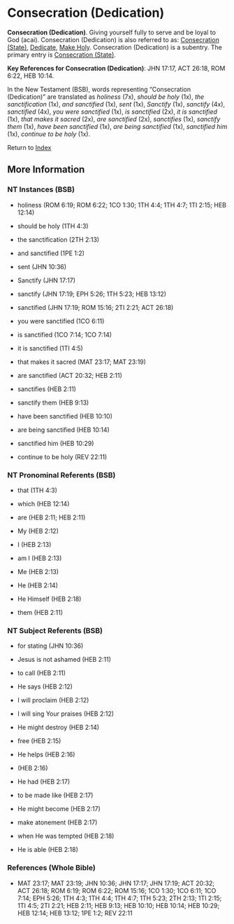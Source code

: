 # Consecration (Dedication)
**Consecration (Dedication)**. 
Giving yourself fully to serve and be loyal to God (acai). 
Consecration (Dedication) is also referred to as: 
[Consecration (State)](Consecration.2.md), [Dedicate](Dedicate.md), [Make Holy](Holy.3.md). 
Consecration (Dedication) is a subentry. The primary entry is 
[Consecration (State)](Consecration.2.md). 


**Key References for Consecration (Dedication)**: 
JHN 17:17, ACT 26:18, ROM 6:22, HEB 10:14. 




In the New Testament (BSB), words representing “Consecration (Dedication)” are translated as 
*holiness* (7x), *should be holy* (1x), *the sanctification* (1x), *and sanctified* (1x), *sent* (1x), *Sanctify* (1x), *sanctify* (4x), *sanctified* (4x), *you were sanctified* (1x), *is sanctified* (2x), *it is sanctified* (1x), *that makes it sacred* (2x), *are sanctified* (2x), *sanctifies* (1x), *sanctify them* (1x), *have been sanctified* (1x), *are being sanctified* (1x), *sanctified him* (1x), *continue to be holy* (1x). 


Return to [Index](00-Index.md)

## More Information

### NT Instances (BSB)

* holiness (ROM 6:19; ROM 6:22; 1CO 1:30; 1TH 4:4; 1TH 4:7; 1TI 2:15; HEB 12:14)

* should be holy (1TH 4:3)

* the sanctification (2TH 2:13)

* and sanctified (1PE 1:2)

* sent (JHN 10:36)

* Sanctify (JHN 17:17)

* sanctify (JHN 17:19; EPH 5:26; 1TH 5:23; HEB 13:12)

* sanctified (JHN 17:19; ROM 15:16; 2TI 2:21; ACT 26:18)

* you were sanctified (1CO 6:11)

* is sanctified (1CO 7:14; 1CO 7:14)

* it is sanctified (1TI 4:5)

* that makes it sacred (MAT 23:17; MAT 23:19)

* are sanctified (ACT 20:32; HEB 2:11)

* sanctifies (HEB 2:11)

* sanctify them (HEB 9:13)

* have been sanctified (HEB 10:10)

* are being sanctified (HEB 10:14)

* sanctified him (HEB 10:29)

* continue to be holy (REV 22:11)



### NT Pronominal Referents (BSB)

* that (1TH 4:3)

* which (HEB 12:14)

* are (HEB 2:11; HEB 2:11)

* My (HEB 2:12)

* I (HEB 2:13)

* am I (HEB 2:13)

* Me (HEB 2:13)

* He (HEB 2:14)

* He Himself (HEB 2:18)

* them (HEB 2:11)



### NT Subject Referents (BSB)

* for stating (JHN 10:36)

* Jesus is not ashamed (HEB 2:11)

* to call (HEB 2:11)

* He says (HEB 2:12)

* I will proclaim (HEB 2:12)

* I will sing Your praises (HEB 2:12)

* He might destroy (HEB 2:14)

* free (HEB 2:15)

* He helps (HEB 2:16)

*  (HEB 2:16)

* He had (HEB 2:17)

* to be made like (HEB 2:17)

* He might become (HEB 2:17)

* make atonement (HEB 2:17)

* when He was tempted (HEB 2:18)

* He is able (HEB 2:18)



### References (Whole Bible)

* MAT 23:17; MAT 23:19; JHN 10:36; JHN 17:17; JHN 17:19; ACT 20:32; ACT 26:18; ROM 6:19; ROM 6:22; ROM 15:16; 1CO 1:30; 1CO 6:11; 1CO 7:14; EPH 5:26; 1TH 4:3; 1TH 4:4; 1TH 4:7; 1TH 5:23; 2TH 2:13; 1TI 2:15; 1TI 4:5; 2TI 2:21; HEB 2:11; HEB 9:13; HEB 10:10; HEB 10:14; HEB 10:29; HEB 12:14; HEB 13:12; 1PE 1:2; REV 22:11



